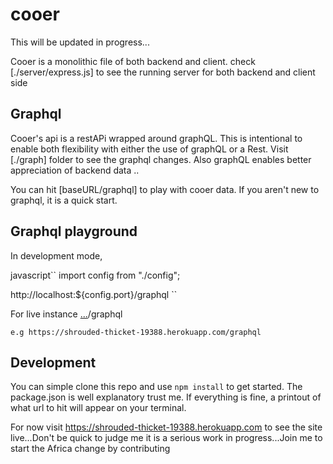# cooer

This will be updated in progress...

Cooer is a monolithic file of both backend and client.
check [./server/express.js] to see the running server for both backend and client side

## Graphql
Cooer's api is a restAPi wrapped around graphQL. This is intentional to enable both flexibility with either the use of graphQL or a Rest.
Visit [./graph] folder to see the graphql changes. 
Also graphQL enables better appreciation of backend data .. 

You can hit [baseURL/graphql] to play with cooer data. If you aren't new to
graphql, it is a quick start.

## Graphql playground
In development mode, 

javascript``
 import config from "./config";

 http://localhost:${config.port}/graphql
``

For live instance
[...]("siteBASEURL")/graphql

`e.g https://shrouded-thicket-19388.herokuapp.com/graphql`

## Development
You can simple clone this repo and use `npm install` to get started. The package.json is well explanatory trust me. If everything is fine, a printout of what url to hit will appear on your terminal.

For now visit https://shrouded-thicket-19388.herokuapp.com to see the site live...Don't be quick to judge me it is a serious work in progress...Join me to start the Africa change by contributing
